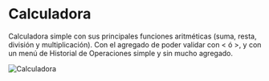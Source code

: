 # Calculadora
Calculadora simple con sus principales funciones aritméticas (suma, resta, división y multiplicación). 
Con el agregado de poder validar con < ó >, y con un menú de Historial de Operaciones simple y sin mucho agregado.

![Calculadora](CALCULADORA.gif)
